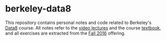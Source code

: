# berkeley-data8
This repository contains personal notes and code related to Berkeley's [Data8](http://data8.org/) course. All notes refer to the [video lectures](https://www.youtube.com/playlist?list=PLFeJ2hV8Fyt7mjvwrDQ2QNYEYdtKSNA0y) and the course [textbook](https://www.inferentialthinking.com/), and all exercises are extracted from the [Fall 2016](https://github.com/data-8/data8assets/tree/gh-pages/materials/fa16) offering.
